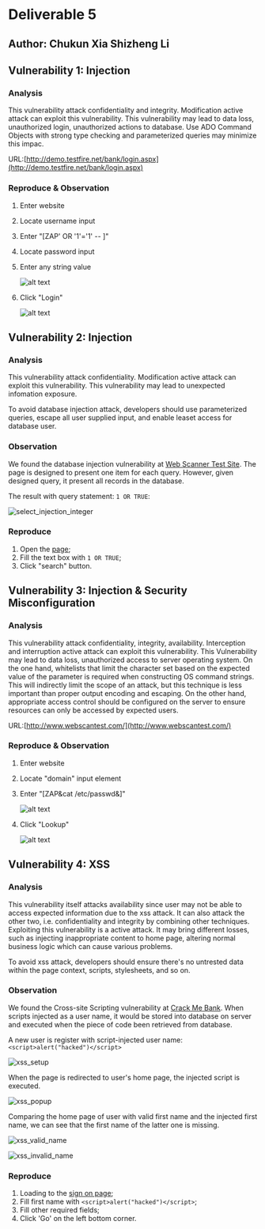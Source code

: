 # Deliverable 5
## Author: Chukun Xia  Shizheng Li
## Vulnerability 1: Injection
  
### Analysis

This vulnerability attack confidentiality and integrity. Modification active attack can exploit this vulnerability. This vulnerability may lead to data loss, unauthorized login, unauthorized actions to database. Use ADO Command Objects with strong type checking and parameterized queries may minimize this impac.

URL:[http://demo.testfire.net/bank/login.aspx](http://demo.testfire.net/bank/login.aspx)

### Reproduce & Observation

1. Enter website
2. Locate username input
3. Enter "[ZAP' OR '1'='1' -- ]"
4. Locate password input
5. Enter any string value

    ![alt text](https://github.com/lszlawrence/deliverable5/blob/master/%E5%B1%8F%E5%B9%95%E5%BF%AB%E7%85%A7%202016-11-16%20%E4%B8%8B%E5%8D%884.12.03.png)

6. Click "Login"

    ![alt text](https://github.com/lszlawrence/deliverable5/blob/master/%E5%B1%8F%E5%B9%95%E5%BF%AB%E7%85%A7%202016-11-16%20%E4%B8%8B%E5%8D%884.12.09.png)

## Vulnerability 2: Injection

### Analysis

This vulnerability attack confidentiality. Modification active attack can exploit this vulnerability. This vulnerability may lead to unexpected infomation exposure.

To avoid database injection attack, developers should use parameterized queries, escape all user supplied input, and enable leaset access for database user.

### Observation

We found the database injection vulnerability at [Web Scanner Test Site](http://www.webscantest.com/datastore/search_by_id.php). The page is designed to present one item for each query. However, given designed query, it present all records in the database.

The result with query statement: `1 OR TRUE`:
    
![select_injection_integer](./img/select_injection_integer.png "retrieve all records with designed ")

### Reproduce

1. Open the [page](http://www.webscantest.com/datastore/search_by_id.php);
2. Fill the text box with `1 OR TRUE`;
3. Click "search" button.

## Vulnerability 3: Injection & Security Misconfiguration

### Analysis

This vulnerability attack confidentiality, integrity, availability. Interception and interruption active attack can exploit this vulnerability. This Vulnerability may lead to data loss, unauthorized access to server operating system. On the one hand, whitelists that limit the character set based on the expected value of the parameter is required when constructing OS command strings. This will indirectly limit the scope of an attack, but this technique is less important than proper output encoding and escaping. On the other hand, appropriate access control should be configured on the server to ensure resources can only be accessed by expected users.

URL:[http://www.webscantest.com/](http://www.webscantest.com/)

### Reproduce & Observation

1. Enter website
2. Locate "domain" input element
3. Enter "[ZAP&cat /etc/passwd&]"
    
    ![alt text](https://github.com/lszlawrence/deliverable5/blob/master/%E5%B1%8F%E5%B9%95%E5%BF%AB%E7%85%A7%202016-11-16%20%E4%B8%8B%E5%8D%883.35.25.png)

4. Click "Lookup"

    ![alt text](https://github.com/lszlawrence/deliverable5/blob/master/%E5%B1%8F%E5%B9%95%E5%BF%AB%E7%85%A7%202016-11-16%20%E4%B8%8B%E5%8D%883.35.31.png)

## Vulnerability 4: XSS

### Analysis

This vulnerability itself attacks availability since user may not be able to access expected information due to the xss attack. It can also attack the other two, i.e. confidentiality and integrity by combining other techniques. Exploiting this vulnerability is a active attack. It may bring different losses, such as injecting inappropriate content to home page, altering normal business logic which can cause various problems.

To avoid xss attack, developers should ensure there's no untrested data within the page context, scripts, stylesheets, and so on.

### Observation

We found the Cross-site Scripting vulnerability at [Crack Me Bank](http://crackme.cenzic.com/kelev/register/register.php). When scripts injected as a user name, it would be stored into database on server and executed when the piece of code been retrieved from database. 

A new user is register with script-injected user name: `<script>alert("hacked")</script>`
   
![xss_setup](./img/xss_setup.png "register with script-injected user name")

When the page is redirected to user's home page, the injected script is executed.
   
![xss_popup](./img/xss_popup.png "script executed and a message box pops up")

Comparing the home page of user with valid first name and the injected first name, we can see that the first name of the latter one is missing.
    
![xss_valid_name](./img/xss_valid_name.png "xss_valid_name")

![xss_invalid_name](./img/xss_invalid_name.png "xss_invalid_name")

### Reproduce

1. Loading to the [sign on page](http://crackme.cenzic.com/kelev/register/register.php);
2. Fill first name with `<script>alert("hacked")</script>`;
3. Fill other required fields;
4. Click 'Go' on the left bottom corner.





